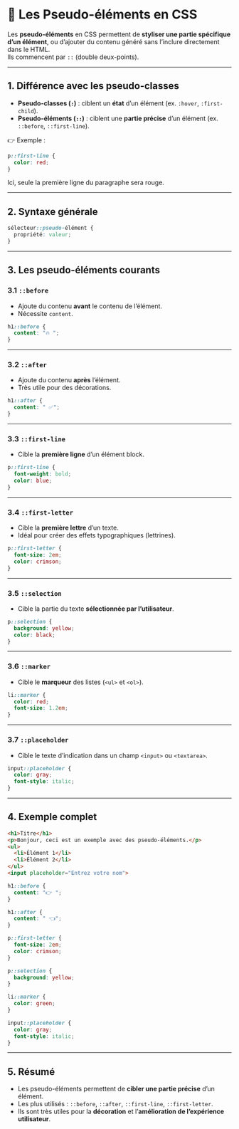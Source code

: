 # 🎨 Les Pseudo-éléments en CSS

Les **pseudo-éléments** en CSS permettent de **styliser une partie spécifique d’un élément**, ou d’ajouter du contenu généré sans l’inclure directement dans le HTML.  
Ils commencent par `::` (double deux-points).

---

## 1. Différence avec les pseudo-classes

- **Pseudo-classes (`:`)** : ciblent un **état** d’un élément (ex. `:hover`, `:first-child`).  
- **Pseudo-éléments (`::`)** : ciblent une **partie précise** d’un élément (ex. `::before`, `::first-line`).  

👉 Exemple :  

```css
p::first-line {
  color: red;
}
```

Ici, seule la première ligne du paragraphe sera rouge.

---

## 2. Syntaxe générale

```css
sélecteur::pseudo-élément {
  propriété: valeur;
}
```

---

## 3. Les pseudo-éléments courants

### 3.1 `::before`
- Ajoute du contenu **avant** le contenu de l’élément.
- Nécessite `content`.

```css
h1::before {
  content: "🔥 ";
}
```

---

### 3.2 `::after`
- Ajoute du contenu **après** l’élément.
- Très utile pour des décorations.

```css
h1::after {
  content: " ✅";
}
```

---

### 3.3 `::first-line`
- Cible la **première ligne** d’un élément block.

```css
p::first-line {
  font-weight: bold;
  color: blue;
}
```

---

### 3.4 `::first-letter`
- Cible la **première lettre** d’un texte.
- Idéal pour créer des effets typographiques (lettrines).

```css
p::first-letter {
  font-size: 2em;
  color: crimson;
}
```

---

### 3.5 `::selection`
- Cible la partie du texte **sélectionnée par l’utilisateur**.

```css
p::selection {
  background: yellow;
  color: black;
}
```

---

### 3.6 `::marker`
- Cible le **marqueur** des listes (`<ul>` et `<ol>`).

```css
li::marker {
  color: red;
  font-size: 1.2em;
}
```

---

### 3.7 `::placeholder`
- Cible le texte d’indication dans un champ `<input>` ou `<textarea>`.

```css
input::placeholder {
  color: gray;
  font-style: italic;
}
```

---

## 4. Exemple complet

```html
<h1>Titre</h1>
<p>Bonjour, ceci est un exemple avec des pseudo-éléments.</p>
<ul>
  <li>Élément 1</li>
  <li>Élément 2</li>
</ul>
<input placeholder="Entrez votre nom">
```

```css
h1::before {
  content: "👉 ";
}

h1::after {
  content: " 👈";
}

p::first-letter {
  font-size: 2em;
  color: crimson;
}

p::selection {
  background: yellow;
}

li::marker {
  color: green;
}

input::placeholder {
  color: gray;
  font-style: italic;
}
```

---

## 5. Résumé

- Les pseudo-éléments permettent de **cibler une partie précise** d’un élément.  
- Les plus utilisés : `::before`, `::after`, `::first-line`, `::first-letter`.  
- Ils sont très utiles pour la **décoration** et l’**amélioration de l’expérience utilisateur**.  

